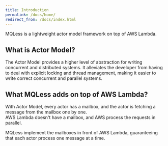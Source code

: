 ```yaml
---
title: Introduction
permalink: /docs/home/
redirect_from: /docs/index.html
---
```



 MQLess is a lightweight actor model framework on top of AWS Lambda.	

 ## What is Actor Model?	

 The Actor Model provides a higher level of abstraction for writing concurrent and distributed systems. It alleviates the developer from having to deal with explicit locking and thread management, making it easier to write correct concurrent and parallel systems.	

 ## What MQLess adds on top of AWS Lambda?	

 With Actor Model, every actor has a mailbox, and the actor is fetching a message from the mailbox one by one.	
AWS Lambda doesn't have a mailbox, and AWS process the requests in parallel.	

 MQLess implement the mailboxes in front of AWS Lambda, guaranteeing that each actor process one message at a time.	


